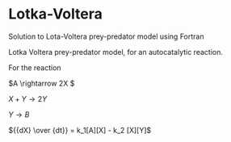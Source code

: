 # Lotka-Voltera
Solution to Lota-Voltera prey-predator model using Fortran

Lotka Voltera prey-predator model, for an autocatalytic reaction. 

For the reaction

$A \rightarrow 2X $

$X + Y \rightarrow 2Y$

$Y \rightarrow B$

${{dX} \over {dt}} = k_1[A][X] - k_2 [X][Y]$
